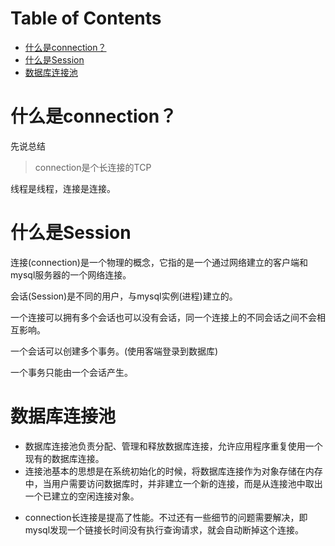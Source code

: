 # Table of Contents

* [什么是connection？](#什么是connection)
* [什么是Session](#什么是session)
* [数据库连接池](#数据库连接池)




# 什么是connection？

先说总结

> connection是个长连接的TCP



线程是线程，连接是连接。





# 什么是Session

连接(connection)是一个物理的概念，它指的是一个通过网络建立的客户端和mysql服务器的一个网络连接。

会话(Session)是不同的用户，与mysql实例(进程)建立的。

一个连接可以拥有多个会话也可以没有会话，同一个连接上的不同会话之间不会相互影响。

一个会话可以创建多个事务。(使用客端登录到数据库)

一个事务只能由一个会话产生。



# 数据库连接池

- 数据库连接池负责分配、管理和释放数据库连接，允许应用程序重复使用一个现有的数据库连接。
- 连接池基本的思想是在系统初始化的时候，将数据库连接作为对象存储在内存中，当用户需要访问数据库时，并非建立一个新的连接，而是从连接池中取出一个已建立的空闲连接对象。

+ connection长连接是提高了性能。不过还有一些细节的问题需要解决，即mysql发现一个链接长时间没有执行查询请求，就会自动断掉这个连接。
